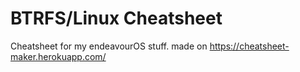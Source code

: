 # BTRFS/Linux Cheatsheet
 Cheatsheet for my endeavourOS stuff.
 made on https://cheatsheet-maker.herokuapp.com/

